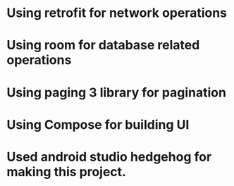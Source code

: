 # Using retrofit for network operations
# Using room for database related operations
# Using paging 3 library for pagination
# Using Compose for building UI
# Used android studio hedgehog for making this project.
